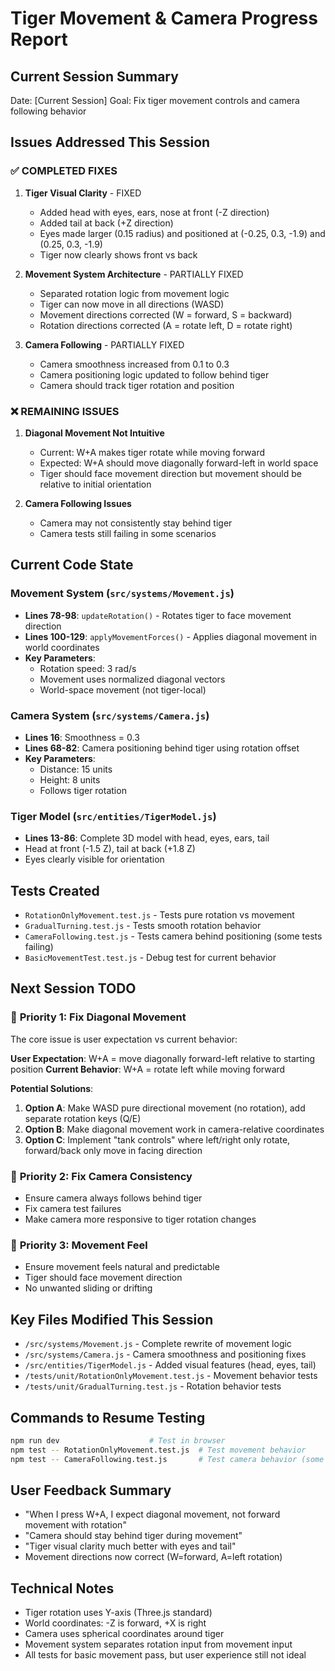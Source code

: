 # Tiger Movement & Camera Progress Report

## Current Session Summary
Date: [Current Session]
Goal: Fix tiger movement controls and camera following behavior

## Issues Addressed This Session

### ✅ **COMPLETED FIXES**

1. **Tiger Visual Clarity** - FIXED
   - Added head with eyes, ears, nose at front (-Z direction)
   - Added tail at back (+Z direction)
   - Eyes made larger (0.15 radius) and positioned at (-0.25, 0.3, -1.9) and (0.25, 0.3, -1.9)
   - Tiger now clearly shows front vs back

2. **Movement System Architecture** - PARTIALLY FIXED
   - Separated rotation logic from movement logic
   - Tiger can now move in all directions (WASD)
   - Movement directions corrected (W = forward, S = backward)
   - Rotation directions corrected (A = rotate left, D = rotate right)

3. **Camera Following** - PARTIALLY FIXED
   - Camera smoothness increased from 0.1 to 0.3
   - Camera positioning logic updated to follow behind tiger
   - Camera should track tiger rotation and position

### ❌ **REMAINING ISSUES**

1. **Diagonal Movement Not Intuitive**
   - Current: W+A makes tiger rotate while moving forward
   - Expected: W+A should move diagonally forward-left in world space
   - Tiger should face movement direction but movement should be relative to initial orientation

2. **Camera Following Issues**
   - Camera may not consistently stay behind tiger
   - Camera tests still failing in some scenarios

## Current Code State

### Movement System (`src/systems/Movement.js`)
- **Lines 78-98**: `updateRotation()` - Rotates tiger to face movement direction
- **Lines 100-129**: `applyMovementForces()` - Applies diagonal movement in world coordinates
- **Key Parameters**:
  - Rotation speed: 3 rad/s
  - Movement uses normalized diagonal vectors
  - World-space movement (not tiger-local)

### Camera System (`src/systems/Camera.js`)
- **Lines 16**: Smoothness = 0.3
- **Lines 68-82**: Camera positioning behind tiger using rotation offset
- **Key Parameters**:
  - Distance: 15 units
  - Height: 8 units
  - Follows tiger rotation

### Tiger Model (`src/entities/TigerModel.js`)
- **Lines 13-86**: Complete 3D model with head, eyes, ears, tail
- Head at front (-1.5 Z), tail at back (+1.8 Z)
- Eyes clearly visible for orientation

## Tests Created
- `RotationOnlyMovement.test.js` - Tests pure rotation vs movement
- `GradualTurning.test.js` - Tests smooth rotation behavior
- `CameraFollowing.test.js` - Tests camera behind positioning (some tests failing)
- `BasicMovementTest.test.js` - Debug test for current behavior

## Next Session TODO

### 🎯 **Priority 1: Fix Diagonal Movement**
The core issue is user expectation vs current behavior:

**User Expectation**: W+A = move diagonally forward-left relative to starting position
**Current Behavior**: W+A = rotate left while moving forward

**Potential Solutions**:
1. **Option A**: Make WASD pure directional movement (no rotation), add separate rotation keys (Q/E)
2. **Option B**: Make diagonal movement work in camera-relative coordinates
3. **Option C**: Implement "tank controls" where left/right only rotate, forward/back only move in facing direction

### 🎯 **Priority 2: Fix Camera Consistency**
- Ensure camera always follows behind tiger
- Fix camera test failures
- Make camera more responsive to tiger rotation changes

### 🎯 **Priority 3: Movement Feel**
- Ensure movement feels natural and predictable
- Tiger should face movement direction
- No unwanted sliding or drifting

## Key Files Modified This Session
- `/src/systems/Movement.js` - Complete rewrite of movement logic
- `/src/systems/Camera.js` - Camera smoothness and positioning fixes
- `/src/entities/TigerModel.js` - Added visual features (head, eyes, tail)
- `/tests/unit/RotationOnlyMovement.test.js` - Movement behavior tests
- `/tests/unit/GradualTurning.test.js` - Rotation behavior tests

## Commands to Resume Testing
```bash
npm run dev                    # Test in browser
npm test -- RotationOnlyMovement.test.js  # Test movement behavior
npm test -- CameraFollowing.test.js       # Test camera behavior (some failing)
```

## User Feedback Summary
- "When I press W+A, I expect diagonal movement, not forward movement with rotation"
- "Camera should stay behind tiger during movement"
- "Tiger visual clarity much better with eyes and tail"
- Movement directions now correct (W=forward, A=left rotation)

## Technical Notes
- Tiger rotation uses Y-axis (Three.js standard)
- World coordinates: -Z is forward, +X is right
- Camera uses spherical coordinates around tiger
- Movement system separates rotation input from movement input
- All tests for basic movement pass, but user experience still not ideal